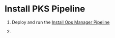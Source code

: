 #   Install PKS Pipeline

1.  Deploy and run the [Install Ops Manager Pipeline](../install-ops-manager-pipeline/README.md)

1. 